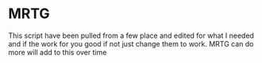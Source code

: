 # MRTG
This script have been pulled from a few place and edited for what I needed and if the work for you good if not just change them to work.
MRTG can do more will add to this over time
